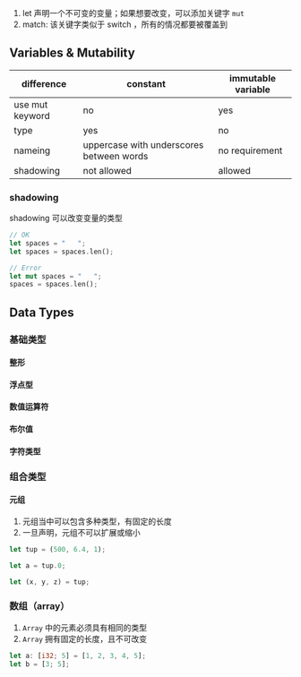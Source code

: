 1. let 声明一个不可变的变量；如果想要改变，可以添加关键字 `mut`
2. match: 该关键字类似于 switch ，所有的情况都要被覆盖到

## Variables & Mutability

| difference      | constant                                 | immutable variable |
| --------------- | ---------------------------------------- | ------------------ |
| use mut keyword | no                                       | yes                |
| type            | yes                                      | no                 |
| nameing         | uppercase with underscores between words | no requirement     |
| shadowing       | not allowed                              | allowed            | 

### shadowing
shadowing 可以改变变量的类型
```rust
// OK
let spaces = "   ";
let spaces = spaces.len();

// Error
let mut spaces = "   ";
spaces = spaces.len();
```

## Data Types
### 基础类型
#### 整形
#### 浮点型
#### 数值运算符
#### 布尔值
#### 字符类型

### 组合类型
#### 元组
1. 元组当中可以包含多种类型，有固定的长度
2. 一旦声明，元组不可以扩展或缩小
```rust
let tup = (500, 6.4, 1);

let a = tup.0;

let (x, y, z) = tup;
```
### 数组（array）
1. `Array`  中的元素必须具有相同的类型
2. `Array` 拥有固定的长度，且不可改变
```rust
let a: [i32; 5] = [1, 2, 3, 4, 5];
let b = [3; 5];
```